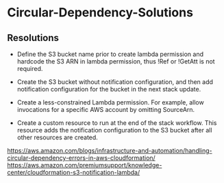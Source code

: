 # Circular-Dependency-Solutions

## Resolutions

* Define the S3 bucket name prior to create lambda permission and hardcode the S3 ARN in lambda permission, thus !Ref or !GetAtt is not required.

* Create the S3 bucket without notification configuration, and then add notification configuration for the bucket in the next stack update.

* Create a less-constrained Lambda permission. For example, allow invocations for a specific AWS account by omitting SourceArn.

* Create a custom resource to run at the end of the stack workflow. This resource adds the notification configuration to the S3 bucket after all other resources are created.


https://aws.amazon.com/blogs/infrastructure-and-automation/handling-circular-dependency-errors-in-aws-cloudformation/
https://aws.amazon.com/premiumsupport/knowledge-center/cloudformation-s3-notification-lambda/

